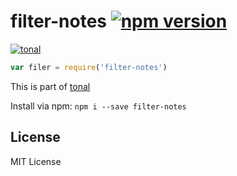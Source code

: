 # filter-notes [![npm version](https://img.shields.io/npm/v/filter-notes.svg)](https://www.npmjs.com/package/filter-notes)

[![tonal](https://img.shields.io/badge/tonal-filter--notes-yellow.svg)](https://www.npmjs.com/package/tonal)

```js
var filer = require('filter-notes')
```

This is part of [tonal](https://www.npmjs.com/package/tonal)

Install via npm: `npm i --save filter-notes`

## License

MIT License
